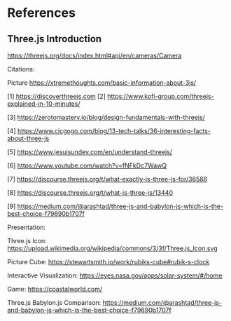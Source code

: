 # References
## Three.js Introduction
https://threejs.org/docs/index.html#api/en/cameras/Camera

Citations:

Picture https://xtremethoughts.com/basic-information-about-3js/

[1] https://discoverthreejs.com
[2] https://www.kofi-group.com/threejs-explained-in-10-minutes/

[3] https://zerotomastery.io/blog/design-fundamentals-with-threejs/

[4] https://www.cicgogo.com/blog/13-tech-talks/36-interesting-facts-about-three-js

[5] https://www.jesuisundev.com/en/understand-threejs/

[6] https://www.youtube.com/watch?v=fNFkDc7WawQ

[7] https://discourse.threejs.org/t/what-exactly-is-three-js-for/36588

[8] https://discourse.threejs.org/t/what-is-three-js/13440

[9] https://medium.com/@arashtad/three-js-and-babylon-js-which-is-the-best-choice-f79690b1707f


Presentation:

Three.js Icon: https://upload.wikimedia.org/wikipedia/commons/3/3f/Three.js_Icon.svg

Picture Cube: https://stewartsmith.io/work/rubiks-cube#rubik-s-clock

Interactive Visualization: https://eyes.nasa.gov/apps/solar-system/#/home

Game: https://coastalworld.com/

Three.js Babylon.js Comparison: https://medium.com/@arashtad/three-js-and-babylon-js-which-is-the-best-choice-f79690b1707f




